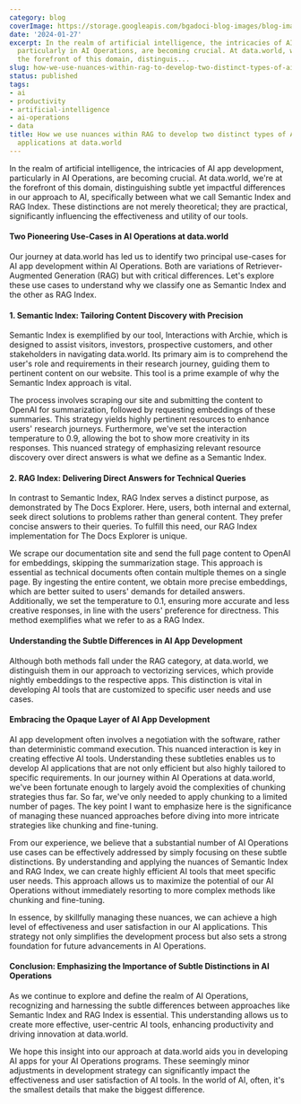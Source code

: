```yaml
---
category: blog
coverImage: https://storage.googleapis.com/bgadoci-blog-images/blog-images/images/blog-images/blog-post-images/two-owls.png
date: '2024-01-27'
excerpt: In the realm of artificial intelligence, the intricacies of AI app development,
  particularly in AI Operations, are becoming crucial. At data.world, we&#x27;re at
  the forefront of this domain, distinguis...
slug: how-we-use-nuances-within-rag-to-develop-two-distinct-types-of-ai-operations-applications-at-dataworld
status: published
tags:
- ai
- productivity
- artificial-intelligence
- ai-operations
- data
title: How we use nuances within RAG to develop two distinct types of AI Operations
  applications at data.world
---
```


In the realm of artificial intelligence, the intricacies of AI app development, particularly in AI Operations, are becoming crucial. At data.world, we're at the forefront of this domain, distinguishing subtle yet impactful differences in our approach to AI, specifically between what we call Semantic Index and RAG Index. These distinctions are not merely theoretical; they are practical, significantly influencing the effectiveness and utility of our tools.

#### Two Pioneering Use-Cases in AI Operations at data.world

Our journey at data.world has led us to identify two principal use-cases for AI app development within AI Operations. Both are variations of Retriever-Augmented Generation (RAG) but with critical differences. Let's explore these use cases to understand why we classify one as Semantic Index and the other as RAG Index.

#### **1. Semantic Index: Tailoring Content Discovery with Precision**

Semantic Index is exemplified by our tool, Interactions with Archie, which is designed to assist visitors, investors, prospective customers, and other stakeholders in navigating data.world. Its primary aim is to comprehend the user's role and requirements in their research journey, guiding them to pertinent content on our website. This tool is a prime example of why the Semantic Index approach is vital.

The process involves scraping our site and submitting the content to OpenAI for summarization, followed by requesting embeddings of these summaries. This strategy yields highly pertinent resources to enhance users' research journeys. Furthermore, we've set the interaction temperature to 0.9, allowing the bot to show more creativity in its responses. This nuanced strategy of emphasizing relevant resource discovery over direct answers is what we define as a Semantic Index.

#### **2. RAG Index: Delivering Direct Answers for Technical Queries**

In contrast to Semantic Index, RAG Index serves a distinct purpose, as demonstrated by The Docs Explorer. Here, users, both internal and external, seek direct solutions to problems rather than general content. They prefer concise answers to their queries. To fulfill this need, our RAG Index implementation for The Docs Explorer is unique.

We scrape our documentation site and send the full page content to OpenAI for embeddings, skipping the summarization stage. This approach is essential as technical documents often contain multiple themes on a single page. By ingesting the entire content, we obtain more precise embeddings, which are better suited to users' demands for detailed answers. Additionally, we set the temperature to 0.1, ensuring more accurate and less creative responses, in line with the users' preference for directness. This method exemplifies what we refer to as a RAG Index.

#### Understanding the Subtle Differences in AI App Development

Although both methods fall under the RAG category, at data.world, we distinguish them in our approach to vectorizing services, which provide nightly embeddings to the respective apps. This distinction is vital in developing AI tools that are customized to specific user needs and use cases.

#### Embracing the Opaque Layer of AI App Development

AI app development often involves a negotiation with the software, rather than deterministic command execution. This nuanced interaction is key in creating effective AI tools. Understanding these subtleties enables us to develop AI applications that are not only efficient but also highly tailored to specific requirements. In our journey within AI Operations at data.world, we've been fortunate enough to largely avoid the complexities of chunking strategies thus far. So far, we've only needed to apply chunking to a limited number of pages. The key point I want to emphasize here is the significance of managing these nuanced approaches before diving into more intricate strategies like chunking and fine-tuning.

From our experience, we believe that a substantial number of AI Operations use cases can be effectively addressed by simply focusing on these subtle distinctions. By understanding and applying the nuances of Semantic Index and RAG Index, we can create highly efficient AI tools that meet specific user needs. This approach allows us to maximize the potential of our AI Operations without immediately resorting to more complex methods like chunking and fine-tuning.

In essence, by skillfully managing these nuances, we can achieve a high level of effectiveness and user satisfaction in our AI applications. This strategy not only simplifies the development process but also sets a strong foundation for future advancements in AI Operations.

#### Conclusion: Emphasizing the Importance of Subtle Distinctions in AI Operations

As we continue to explore and define the realm of AI Operations, recognizing and harnessing the subtle differences between approaches like Semantic Index and RAG Index is essential. This understanding allows us to create more effective, user-centric AI tools, enhancing productivity and driving innovation at data.world.

We hope this insight into our approach at data.world aids you in developing AI apps for your AI Operations programs. These seemingly minor adjustments in development strategy can significantly impact the effectiveness and user satisfaction of AI tools. In the world of AI, often, it's the smallest details that make the biggest difference.